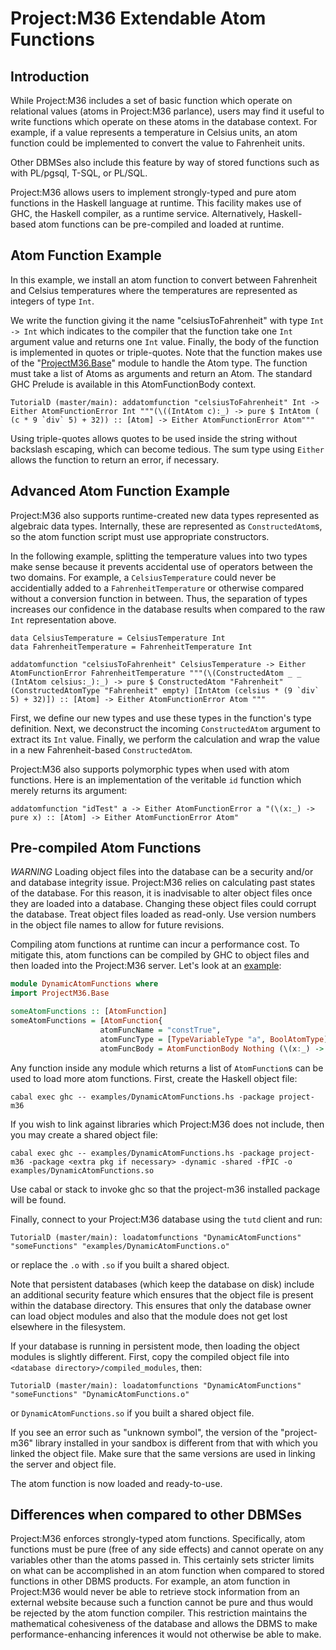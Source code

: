 # Project:M36 Extendable Atom Functions

## Introduction

While Project:M36 includes a set of basic function which operate on relational values (atoms in Project:M36 parlance), users may find it useful to write functions which operate on these atoms in the database context. For example, if a value represents a temperature in Celsius units, an atom function could be implemented to convert the value to Fahrenheit units.

Other DBMSes also include this feature by way of stored functions such as with PL/pgsql, T-SQL, or PL/SQL.

Project:M36 allows users to implement strongly-typed and pure atom functions in the Haskell language at runtime. This facility makes use of GHC, the Haskell compiler, as a runtime service. Alternatively, Haskell-based atom functions can be pre-compiled and loaded at runtime.

## Atom Function Example

In this example, we install an atom function to convert between Fahrenheit and Celsius temperatures where the temperatures are represented as integers of type ```Int```.

We write the function giving it the name "celsiusToFahrenheit" with type ```Int -> Int``` which indicates to the compiler that the function take one ```Int``` argument value and returns one ```Int``` value. Finally, the body of the function is implemented in quotes or triple-quotes. Note that the function makes use of the "[ProjectM36.Base](/src/lib/ProjectM36/Base.hs)" module to handle the Atom type. The function must take a list of Atoms as arguments and return an Atom. The standard GHC Prelude is available in this AtomFunctionBody context.

```
TutorialD (master/main): addatomfunction "celsiusToFahrenheit" Int -> Either AtomFunctionError Int """(\((IntAtom c):_) -> pure $ IntAtom ( (c * 9 `div` 5) + 32)) :: [Atom] -> Either AtomFunctionError Atom"""
```

Using triple-quotes allows quotes to be used inside the string without backslash escaping, which can become tedious. The sum type using ```Either``` allows the function to return an error, if necessary.

## Advanced Atom Function Example

Project:M36 also supports runtime-created new data types represented as algebraic data types. Internally, these are represented as ```ConstructedAtom```s, so the atom function script must use appropriate constructors.

In the following example, splitting the temperature values into two types make sense because it prevents accidental use of operators between the two domains. For example, a ```CelsiusTemperature``` could never be accidentially added to a ```FahrenheitTemperature``` or otherwise compared without a conversion function in between. Thus, the separation of types increases our confidence in the database results when compared to the raw ```Int``` representation above.

```
data CelsiusTemperature = CelsiusTemperature Int
data FahrenheitTemperature = FahrenheitTemperature Int

addatomfunction "celsiusToFahrenheit" CelsiusTemperature -> Either AtomFunctionError FahrenheitTemperature """(\(ConstructedAtom _ _ (IntAtom celsius:_):_) -> pure $ ConstructedAtom "Fahrenheit" (ConstructedAtomType "Fahrenheit" empty) [IntAtom (celsius * (9 `div` 5) + 32)]) :: [Atom] -> Either AtomFunctionError Atom """
```

First, we define our new types and use these types in the function's type definition. Next, we deconstruct the incoming ```ConstructedAtom``` argument to extract its ```Int``` value. Finally, we perform the calculation and wrap the value in a new Fahrenheit-based ```ConstructedAtom```.

Project:M36 also supports polymorphic types when used with atom functions. Here is an implementation of the veritable ```id``` function which merely returns its argument:

```
addatomfunction "idTest" a -> Either AtomFunctionError a "(\(x:_) -> pure x) :: [Atom] -> Either AtomFunctionError Atom"
```

## Pre-compiled Atom Functions

*WARNING* Loading object files into the database can be a security and/or and database integrity issue. Project:M36 relies on calculating past states of the database. For this reason, it is inadvisable to alter object files once they are loaded into a database. Changing these object files could corrupt the database. Treat object files loaded as read-only. Use version numbers in the object file names to allow for future revisions.

Compiling atom functions at runtime can incur a performance cost. To mitigate this, atom functions can be compiled by GHC to object files and then loaded into the Project:M36 server. Let's look at an [example](https://github.com/agentm/project-m36/):

```haskell
module DynamicAtomFunctions where
import ProjectM36.Base

someAtomFunctions :: [AtomFunction]
someAtomFunctions = [AtomFunction{
                    atomFuncName = "constTrue",
                    atomFuncType = [TypeVariableType "a", BoolAtomType],
                    atomFuncBody = AtomFunctionBody Nothing (\(x:_) -> pure (BoolAtom True))}]
```

Any function inside any module which returns a list of `AtomFunction`s can be used to load more atom functions. First, create the Haskell object file:

`cabal exec ghc -- examples/DynamicAtomFunctions.hs -package project-m36`

If you wish to link against libraries which Project:M36 does not include, then you may create a shared object file:

`cabal exec ghc -- examples/DynamicAtomFunctions.hs -package project-m36 -package <extra pkg if necessary> -dynamic -shared -fPIC -o examples/DynamicAtomFunctions.so`

Use cabal or stack to invoke ghc so that the project-m36 installed package will be found.

Finally, connect to your Project:M36 database using the `tutd` client and run:

`TutorialD (master/main): loadatomfunctions "DynamicAtomFunctions" "someFunctions" "examples/DynamicAtomFunctions.o"`

or replace the `.o` with `.so` if you built a shared object.

Note that persistent databases (which keep the database on disk) include an additional security feature which ensures that the object file is present within the database directory. This ensures that only the database owner can load object modules and also that the module does not get lost elsewhere in the filesystem. 

If your database is running in persistent mode, then loading the object modules is slightly different. First, copy the compiled object file into  `<database directory>/compiled_modules`, then:

`TutorialD (master/main): loadatomfunctions "DynamicAtomFunctions" "someFunctions" "DynamicAtomFunctions.o"`

or `DynamicAtomFunctions.so` if you built a shared object file.

If you see an error such as "unknown symbol", the version of the "project-m36" library installed in your sandbox is different from that with which you linked the object file. Make sure that the same versions are used in linking the server and object file.

The atom function is now loaded and ready-to-use.

## Differences when compared to other DBMSes

Project:M36 enforces strongly-typed atom functions. Specifically, atom functions must be pure (free of any side effects) and cannot operate on any variables other than the atoms passed in. This certainly sets stricter limits on what can be accomplished in an atom function when compared to stored functions in other DBMS products. For example, an atom function in Project:M36 would never be able to retrieve stock information from an external website because such a function cannot be pure and thus would be rejected by the atom function compiler. This restriction maintains the mathematical cohesiveness of the database and allows the DBMS to make performance-enhancing inferences it would not otherwise be able to make.
